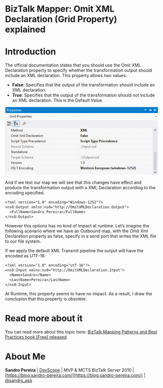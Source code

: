 # BizTalk Mapper: Omit XML Declaration (Grid Property) explained

# Introduction
The official documentation states that you should use the Omit XML Declaration property to specify whether the transformation output should include an XML declaration. This property allows two values:
* **False**: Specifies that the output of the transformation should include an XML declaration.
* **True**: Specifies that the output of the transformation should not include an XML declaration. This is the Default Value.

![Omit XML Declaration](media/omit-declaration.png)

And if we test our map we will see that this changes have effect and produce the transformation output with a XML Declaration according to the encoding specified.

    
	<?xml version="1.0" encoding="Windows-1252"?> 
	<ns0:Output xmlns:ns0="http://OmitXMLDeclaration.Output"> 
	  <FullName>Sandro Pereira</FullName> 
	</ns0:Output> 
	
However this options has no kind of impact at runtime. Let’s imagine the following scenario where we have an Outbound map, with the Omit Xml Declaration property as false, specify in a send port that writes the XML file to our file system.

If we apply the default XML Transmit pipeline the output will have the encoded as UTF-16:

    
    <?xml version="1.0" encoding="utf-16"?> 
	<ns0:Input xmlns:ns0="http://OmitXMLDeclaration.Input"> 
	  <Name>Sandro</Name> 
	  <LastName>Pereira</LastName> 
	</ns0:Input>  
    
 
At Runtime, this property seems to have no impact. As a result, I draw the conclusion that this property is obsolete.

# Read more about it
You can read more about this topic here: [BizTalk Mapping Patterns and Best Practices book [Free] released](https://blog.sandro-pereira.com/2014/09/28/biztalk-mapping-patterns-and-best-practices-book-free-released/)

# About Me
**Sandro Pereira** | [DevScope](http://www.devscope.net/) | MVP & MCTS BizTalk Server 2010 | [https://blog.sandro-pereira.com/](https://blog.sandro-pereira.com/) | [@sandro_asp](https://twitter.com/sandro_asp)

